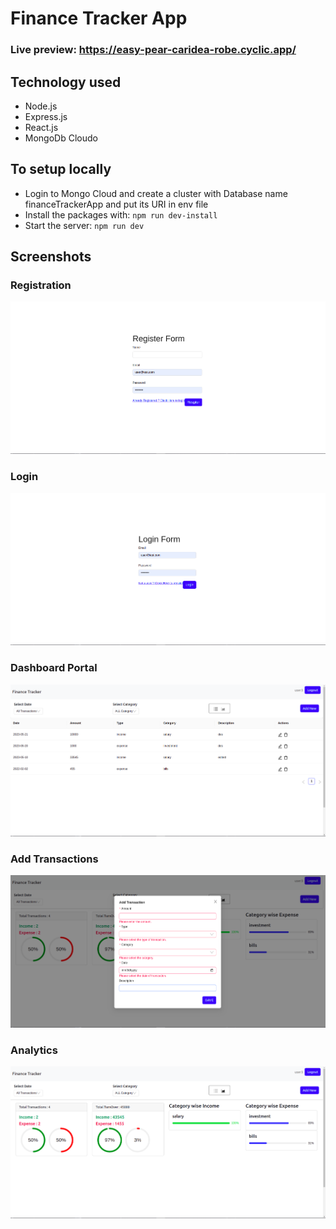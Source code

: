 # Finance Tracker App

### Live preview: https://easy-pear-caridea-robe.cyclic.app/

## Technology used

- Node.js
- Express.js
- React.js
- MongoDb Cloudo

## To setup locally

- Login to Mongo Cloud and create a cluster with Database name financeTrackerApp and put its URI in env file
- Install the packages with: `npm run dev-install`
- Start the server: `npm run dev`

## Screenshots

### Registration

![](https://github.com/aayush-dhakal/MERN-Expense-Tracker/blob/master/screenshots/register.png?raw=true)

### Login

![](https://github.com/aayush-dhakal/MERN-Expense-Tracker/blob/master/screenshots/login.png?raw=true)

### Dashboard Portal

![](https://github.com/aayush-dhakal/MERN-Expense-Tracker/blob/master/screenshots/homepage.png?raw=true)

### Add Transactions

![](https://github.com/aayush-dhakal/MERN-Expense-Tracker/blob/master/screenshots/add-new.png?raw=true)

### Analytics

![](https://github.com/aayush-dhakal/MERN-Expense-Tracker/blob/master/screenshots/analytics.png?raw=true)
